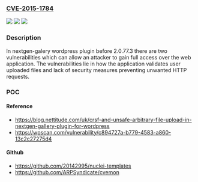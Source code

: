 ### [CVE-2015-1784](https://cve.mitre.org/cgi-bin/cvename.cgi?name=CVE-2015-1784)
![](https://img.shields.io/static/v1?label=Product&message=nextgen-gallery&color=blue)
![](https://img.shields.io/static/v1?label=Version&message=nextgen-gallery%202.0.77.3%20&color=brightgreen)
![](https://img.shields.io/static/v1?label=Vulnerability&message=CWE-434&color=brightgreen)

### Description

In nextgen-galery wordpress plugin before 2.0.77.3 there are two vulnerabilities which can allow an attacker to gain full access over the web application. The vulnerabilities lie in how the application validates user uploaded files and lack of security measures preventing unwanted HTTP requests.

### POC

#### Reference
- https://blog.nettitude.com/uk/crsf-and-unsafe-arbitrary-file-upload-in-nextgen-gallery-plugin-for-wordpress
- https://wpscan.com/vulnerability/c894727a-b779-4583-a860-13c2c27275d4

#### Github
- https://github.com/20142995/nuclei-templates
- https://github.com/ARPSyndicate/cvemon


